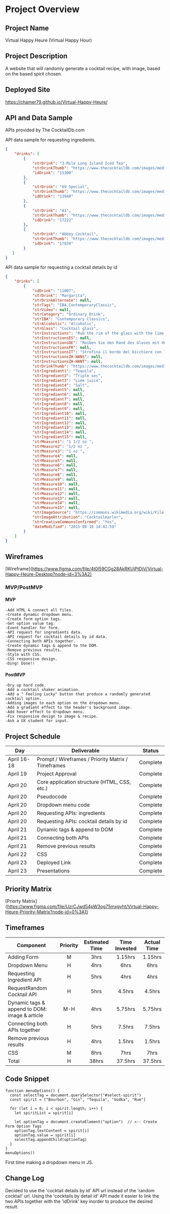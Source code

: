 # Project Overview

## Project Name

Virtual Happy Heure  (Virtual Happy Hour)

## Project Description

A website that will randomly generate a cocktail recipe, with image, based on the based spirit chosen.

## Deployed Site

https://chamer79.github.io/Virtual-Happy-Heure/

## API and Data Sample
APIs provided by The CocktailDb.com

API data sample for requesting ingredients. 
```json
{
    "drinks": [
        {
            "strDrink": "3-Mile Long Island Iced Tea",
            "strDrinkThumb": "https://www.thecocktaildb.com/images/media/drink/rrtssw1472668972.jpg",
            "idDrink": "15300"
        },
        {
            "strDrink": "69 Special",
            "strDrinkThumb": "https://www.thecocktaildb.com/images/media/drink/vqyxqx1472669095.jpg",
            "idDrink": "13940"
        },
        {
            "strDrink": "A1",
            "strDrinkThumb": "https://www.thecocktaildb.com/images/media/drink/2x8thr1504816928.jpg",
            "idDrink": "17222"
        },
        {
            "strDrink": "Abbey Cocktail",
            "strDrinkThumb": "https://www.thecocktaildb.com/images/media/drink/mr30ob1582479875.jpg",
            "idDrink": "17834"
        }
   ]
}	
```

API data sample for requesting a cocktail details by id
```json
{
    "drinks": [
        {
            "idDrink": "11007",
            "strDrink": "Margarita",
            "strDrinkAlternate": null,
            "strTags": "IBA,ContemporaryClassic",
            "strVideo": null,
            "strCategory": "Ordinary Drink",
            "strIBA": "Contemporary Classics",
            "strAlcoholic": "Alcoholic",
            "strGlass": "Cocktail glass",
            "strInstructions": "Rub the rim of the glass with the lime slice to make the salt stick to it. Take care to moisten only the outer rim and sprinkle the salt on it. The salt should present to the lips of the imbiber and never mix into the cocktail. Shake the other ingredients with ice, then carefully pour into the glass.",
            "strInstructionsES": null,
            "strInstructionsDE": "Reiben Sie den Rand des Glases mit der Limettenscheibe, damit das Salz daran haftet. Achten Sie darauf, dass nur der äußere Rand angefeuchtet wird und streuen Sie das Salz darauf. Das Salz sollte sich auf den Lippen des Genießers befinden und niemals in den Cocktail einmischen. Die anderen Zutaten mit Eis schütteln und vorsichtig in das Glas geben.",
            "strInstructionsFR": null,
            "strInstructionsIT": "Strofina il bordo del bicchiere con la fetta di lime per far aderire il sale.\r\nAvere cura di inumidire solo il bordo esterno e cospargere di sale.\r\nIl sale dovrebbe presentarsi alle labbra del bevitore e non mescolarsi mai al cocktail.\r\nShakerare gli altri ingredienti con ghiaccio, quindi versarli delicatamente nel bicchiere.",
            "strInstructionsZH-HANS": null,
            "strInstructionsZH-HANT": null,
            "strDrinkThumb": "https://www.thecocktaildb.com/images/media/drink/5noda61589575158.jpg",
            "strIngredient1": "Tequila",
            "strIngredient2": "Triple sec",
            "strIngredient3": "Lime juice",
            "strIngredient4": "Salt",
            "strIngredient5": null,
            "strIngredient6": null,
            "strIngredient7": null,
            "strIngredient8": null,
            "strIngredient9": null,
            "strIngredient10": null,
            "strIngredient11": null,
            "strIngredient12": null,
            "strIngredient13": null,
            "strIngredient14": null,
            "strIngredient15": null,
            "strMeasure1": "1 1/2 oz ",
            "strMeasure2": "1/2 oz ",
            "strMeasure3": "1 oz ",
            "strMeasure4": null,
            "strMeasure5": null,
            "strMeasure6": null,
            "strMeasure7": null,
            "strMeasure8": null,
            "strMeasure9": null,
            "strMeasure10": null,
            "strMeasure11": null,
            "strMeasure12": null,
            "strMeasure13": null,
            "strMeasure14": null,
            "strMeasure15": null,
            "strImageSource": "https://commons.wikimedia.org/wiki/File:Klassiche_Margarita.jpg",
            "strImageAttribution": "Cocktailmarler",
            "strCreativeCommonsConfirmed": "Yes",
            "dateModified": "2015-08-18 14:42:59"
        }
    ]
}
```

## Wireframes

[Wireframe]{https://www.figma.com/file/4t0l59CGg28AkRKUjPtDjV/Virtual-Happy-Heure-Desktop?node-id=3%3A2}

### MVP/PostMVP

#### MVP 
```
-Add HTML & connect all files.
-Create dynamic dropdown menu.
-Create form option tags.
-Get option value tag.
-Event handler for form. 
-API request for ingredients data.
-API request for cocktail details by id data.
-Connecting both APIs together.
-Create dynamic tags & append to the DOM.
-Remove previous results.
-Style with CSS.
-CSS responsive design.
-Ding! Done!!
```

#### PostMVP  

```
-Dry up hard code.
-Add a cocktail shaker animation.
-Add a " Feeling Lucky" button that produce a randomly generated cocktail option.
-Adding images to each option on the dropdown menu.
-Add a gradient effect to the header's background image.
-Add hover effect to dropdown menu.
-Fix responsive design to image & recipe. 
-Ask a UX student for input.
```

## Project Schedule

|  Day | Deliverable | Status
|---|---| ---|
|April 16-18| Prompt / Wireframes / Priority Matrix / Timeframes | Complete
|April 19| Project Approval | Complete
|April 20| Core application structure (HTML, CSS, etc.) | Complete
|April 20| Pseudocode | Complete
|April 20| Dropdown menu code | Complete
|April 20| Requesting APIs: ingredients | Complete
|April 20| Requesting APIs: cocktail details by id | Complete
|April 21| Dynamic tags & append to DOM  | Complete
|April 21| Connecting both APIs | Complete
|April 21| Remove previous results  | Complete
|April 22| CSS | Complete
|April 23| Deployed Link | Complete
|April 23| Presentations | Complete

## Priority Matrix

[Priorty Matrix] {https://www.figma.com/file/UzrCJwd54pW3og75mxgyht/Virtual-Happy-Heure-Priority-Matrix?node-id=0%3A1}

## Timeframes

| Component | Priority | Estimated Time | Time Invested | Actual Time |
| --- | :---: |  :---: | :---: | :---: |
| Adding Form | M | 3hrs| 1.15hrs | 1.15hrs |
| Dropdown Menu | H | 4hrs| 6hrs | 6hrs |
| Requesting Ingredient API | H | 5hrs| 4hrs | 4hrs |
| RequestRandom Cocktail API | H | 5hrs| 4.5hrs | 4.5hrs |
| Dynamic tags & append to DOM: image & article | M-H | 4hrs| 5.75hrs | 5.75hrs |
| Connecting both APIs together | H | 5hrs| 7.5hrs | 7.5hrs |
| Remove previous results | H | 4hrs| 1.5hrs | 1.5hrs |
| CSS | M | 8hrs| 7hrs | 7hrs |
| Total | H | 38hrs| 37.5hrs | 37.5hrs |

## Code Snippet

```
function menuOptions() {
  const selectTag = document.querySelector("#select-spirit")
  const spirit = ["Bourbon", "Gin", "Tequila", "Vodka", "Rum"]
  
  for (let i = 0; i < spirit.length; i++) {
    let spiritList = spirit[i]
    
    let optionTag = document.createElement("option")  // <-- Create Form Option Tags
    optionTag.textContent = spirit[i]   
    optionTag.value = spirit[i]
    selectTag.appendChild(optionTag)
  }
}
menuOptions()
```

First time making a dropdown menu in JS. 

## Change Log
Decided to use the 'cocktail details by id' API url instead of the 'random cocktail' url. Using the 'cocktails by detail id' API made it easier to link the two APIs together with the 'idDrink' key inorder to produce the desired result.
